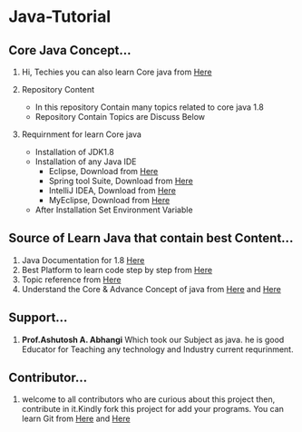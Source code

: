 # Java-Tutorial

## Core Java Concept...
1. Hi, Techies you can also learn Core java from [Here](https://docs.oracle.com/javase/8/docs/)

2. Repository Content
      - In this repository Contain many topics related to core java 1.8
     - Repository Contain Topics are Discuss Below 

3.  Requirnment for learn Core java
    
       * Installation of JDK1.8
       * Installation of any Java IDE 
            - Eclipse, Download from [Here](https://www.eclipse.org/downloads/)
            - Spring tool Suite, Download from [Here](https://spring.io/blog/2020/03/20/spring-tools-4-6-0-released) 
            - IntelliJ IDEA, Download from [Here](https://www.jetbrains.com/idea/download/)
            - MyEclipse, Download from [Here](https://www.genuitec.com/products/myeclipse/)
       * After Installation Set Environment Variable      

## Source of Learn Java that contain best Content...
1.  Java Documentation for 1.8 [Here](https://docs.oracle.com/javase/8/docs/)
2.  Best Platform to learn code step by step from [Here](Programiz.com)
3.  Topic reference from [Here](https://www.javatpoint.com/)
4.  Understand the Core & Advance Concept of java from [Here](https://www.youtube.com/channel/UCYW6abk8tLHdZiTa6oJjBcw) and [Here](https://www.youtube.com/user/javaboynavin)

## Support...
1. **Prof.Ashutosh A. Abhangi** Which took our Subject as java. he is good Educator for Teaching any technology and Industry current requrinment.
  
## Contributor...
1.    welcome to all contributors who are curious about this project then, contribute in it.Kindly fork this project for add your programs. You can learn Git from [Here](https://www.youtube.com/watch?v=OdbBmvfThJY&list=PLsyeobzWxl7q2eaUkorLZExfd7qko9sZC&index=1) and [Here](https://guides.github.com/activities/hello-world/)
